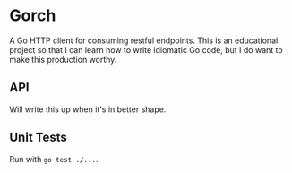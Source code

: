 # Gorch
A Go HTTP client for consuming restful endpoints. This is an educational project so that I can learn how to write idiomatic Go code, but I do want to make this production worthy.

## API
Will write this up when it's in better shape.

## Unit Tests
Run with `go test ./...`.